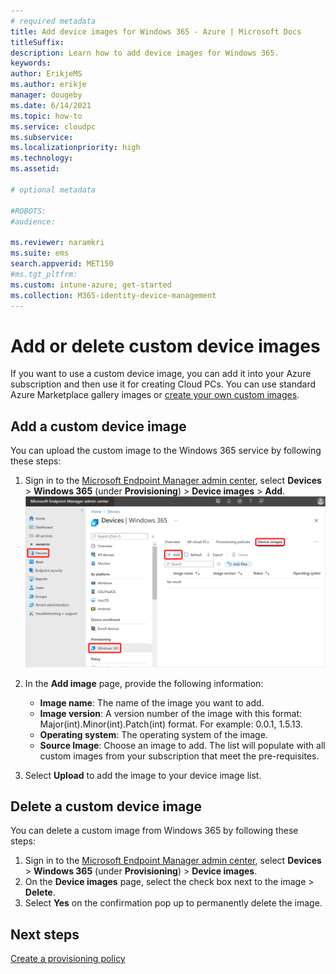 ```yaml
---
# required metadata
title: Add device images for Windows 365 - Azure | Microsoft Docs
titleSuffix:
description: Learn how to add device images for Windows 365.
keywords:
author: ErikjeMS  
ms.author: erikje
manager: dougeby
ms.date: 6/14/2021
ms.topic: how-to
ms.service: cloudpc
ms.subservice:
ms.localizationpriority: high
ms.technology:
ms.assetid: 

# optional metadata

#ROBOTS:
#audience:

ms.reviewer: naramkri
ms.suite: ems
search.appverid: MET150
#ms.tgt_pltfrm:
ms.custom: intune-azure; get-started
ms.collection: M365-identity-device-management
---
```


# Add or delete custom device images

If you want to use a custom device image, you can add it into your Azure subscription and then use it for creating Cloud PCs. You can use standard Azure Marketplace gallery images or [create your own custom images](/azure/virtual-machines/windows/capture-image-resource).

## Add a custom device image

You can upload the custom image to the Windows 365 service by following these steps:

1. Sign in to the [Microsoft Endpoint Manager admin center](https://endpoint.microsoft.com/), select **Devices** > **Windows 365** (under **Provisioning**) > **Device images** > **Add**.
![Screenshot of add device image](./media/add-device-images/add-device-image.png)
2. In the **Add image** page, provide the following information:
    - **Image name**: The name of the image you want to add.
    - **Image version**: A version number of the image with this format: Major(int).Minor(int).Patch(int) format. For example: 0.0.1, 1.5.13.
    - **Operating system**: The operating system of the image.
    - **Source Image**: Choose an image to add. The list will populate with all custom images from your subscription that meet the pre-requisites.

3. Select **Upload** to add the image to your device image list.

## Delete a custom device image

You can delete a custom image from Windows 365 by following these steps:

1. Sign in to the [Microsoft Endpoint Manager admin center](https://endpoint.microsoft.com/), select **Devices** > **Windows 365** (under **Provisioning**) > **Device images**.
2. On the **Device images** page, select the check box next to the image > **Delete**.
3. Select **Yes** on the confirmation pop up to permanently delete the image.

<!-- ########################## -->
## Next steps

[Create a provisioning policy](create-provisioning-policy.md)
